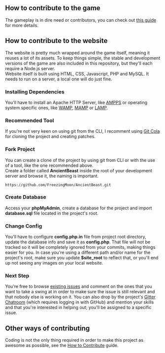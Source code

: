 ## How to contribute to the game

The gameplay is in dire need or contributors, you can check out [this guide](https://github.com/FreezingMoon/AncientBeast/tree/master/development/#readme) for more details.

## How to contribute to the website

The website is pretty much wrapped around the game itself, meaning it reuses a lot of its assets. To keep things simple, the stable and development versions of the game are also included in this repository, but they'll each require a Node.js server.<br>
Website itself is built using HTML, CSS, Javascript, PHP and MySQL. It needs to run on a server, a local one will do just fine.

### Installing Dependencies

You'll have to install an Apache HTTP Server, like [AMPPS](http://www.ampps.com/downloads) or operating system specific ones, like [WAMP](http://wampserver.com), [MAMP](https://www.mamp.info) or [LAMP](https://turnkeylinux.org/lampstack).

### Recommended Tool

If you're not very keen on using git from the CLI, I recomment using [Git Cola](https://git-cola.github.io) for cloning the project and creating patches.

### Fork Project

You can create a clone of the project by using git from CLI or with the use of a tool, like the one recommended above.<br>
Create a folder called **AncientBeast** inside the root of your development server and browse it, the naming is important.
```
https://github.com/FreezingMoon/AncientBeast.git
```

### Create Database

Access your **phpMyAdmin**, create a database for the project and import **database.sql** file located in the project's root.

### Change Config

You'll have to configure **config.php.in** file from project root directory, update the database info and save it as **config.php**.
That file will not be tracked so it will be completely ignored from your commits, making things easier for you.
In case you're using a different path and/or name for the project's root, make sure you update **$site_root** to reflect that, or you'll end up not seeing any images on your local website.

### Next Step

You're free to browse [existing issues](https://github.com/FreezingMoon/AncientBeast/issues) and comment on the ones that you want to take a swing at in order to make sure the issue is still relevant and that nobody else is working on it. You can also drop by the project's [Gitter Chatroom](https://gitter.im/FreezingMoon/AncientBeast) (which requires logging in with GitHub) and mention your skills and that you're interested in helping out; you'll be assigned to a specific issue.

## Other ways of contributing

Coding is not the only thing required in order to make this project as awesome as possible, see the [How to Contribute](http://ancientbeast.com/contribute) guide.
